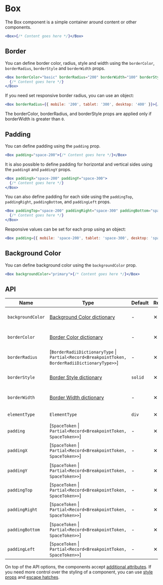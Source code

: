 # Box

The Box component is a simple container around content or other components.

```jsx
<Box>{/* Content goes here */}</Box>
```

## Border

You can define border color, radius, style and width using the `borderColor`, `borderRadius`, `borderStyle` and `borderWidth` props.

```jsx
<Box borderColor="basic" borderRadius="200" borderWidth="100" borderStyle="dashed">
  {/* Content goes here */}
</Box>
```

If you need set responsive border radius, you can use an object:

```jsx
<Box borderRadius={{ mobile: '200', tablet: '300', desktop: '400' }}>{/* Content goes here */}</Box>
```

The borderColor, borderRadius, and borderStyle props are applied only if borderWidth is greater than `0`.

## Padding

You can define padding using the `padding` prop.

```jsx
<Box padding="space-200">{/* Content goes here */}</Box>
```

It is also possible to define padding for horizontal and vertical sides using the `paddingX` and `paddingY` props.

```jsx
<Box paddingX="space-200" paddingY="space-300">
  {/* Content goes here */}
</Box>
```

You can also define padding for each side using the `paddingTop`, `paddingRight`, `paddingBottom`, and `paddingLeft` props.

```jsx
<Box paddingTop="space-200" paddingRight="space-300" paddingBottom="space-400" paddingLeft="space-500">
  {/* Content goes here */}
</Box>
```

Responsive values can be set for each prop using an object:

```jsx
<Box padding={{ mobile: 'space-200', tablet: 'space-300', desktop: 'space-400' }}>{/* Content goes here */}</Box>
```

## Background Color

You can define background color using the `backgroundColor` prop.

```jsx
<Box backgroundColor="primary">{/* Content goes here */}</Box>
```

## API

| Name              | Type                                                                                            | Default | Required | Description                   |
| ----------------- | ----------------------------------------------------------------------------------------------- | ------- | -------- | ----------------------------- |
| `backgroundColor` | [Background Color dictionary][dictionary-color]                                                 | -       | ✕        | Background color of the Box   |
| `borderColor`     | [Border Color dictionary][dictionary-border-properities]                                        | -       | ✕        | Border color of the Box       |
| `borderRadius`    | \[`BorderRadiiDictionaryType` \| `Partial<Record<BreakpointToken, BorderRadiiDictionaryType>>`] | -       | ✕        | Border radius of the Box      |
| `borderStyle`     | [Border Style dictionary][dictionary-border-properities]                                        | `solid` | ✕        | Border style of the Box       |
| `borderWidth`     | [Border Width dictionary][dictionary-border-properities]                                        | -       | ✕        | Border width of the Box       |
| `elementType`     | `ElementType`                                                                                   | `div`   | ✕        | Type of element               |
| `padding`         | \[`SpaceToken` \| `Partial<Record<BreakpointToken, SpaceToken>>`]                               | -       | ✕        | Padding of the Box            |
| `paddingX`        | \[`SpaceToken` \| `Partial<Record<BreakpointToken, SpaceToken>>`]                               | -       | ✕        | Horizontal padding of the Box |
| `paddingY`        | \[`SpaceToken` \| `Partial<Record<BreakpointToken, SpaceToken>>`]                               | -       | ✕        | Vertical padding of the Box   |
| `paddingTop`      | \[`SpaceToken` \| `Partial<Record<BreakpointToken, SpaceToken>>`]                               | -       | ✕        | Padding top of the Box        |
| `paddingRight`    | \[`SpaceToken` \| `Partial<Record<BreakpointToken, SpaceToken>>`]                               | -       | ✕        | Padding right of the Box      |
| `paddingBottom`   | \[`SpaceToken` \| `Partial<Record<BreakpointToken, SpaceToken>>`]                               | -       | ✕        | Padding bottom of the Box     |
| `paddingLeft`     | \[`SpaceToken` \| `Partial<Record<BreakpointToken, SpaceToken>>`]                               | -       | ✕        | Padding left of the Box       |

On top of the API options, the components accept [additional attributes][readme-additional-attributes].
If you need more control over the styling of a component, you can use [style props][readme-style-props]
and [escape hatches][readme-escape-hatches].

[dictionary-color]: https://github.com/lmc-eu/spirit-design-system/blob/main/docs/DICTIONARIES.md#color
[dictionary-border-properities]: https://github.com/lmc-eu/spirit-design-system/blob/main/docs/DICTIONARIES.md#border-properties
[readme-additional-attributes]: https://github.com/lmc-eu/spirit-design-system/blob/main/packages/web-react/README.md#additional-attributes
[readme-escape-hatches]: https://github.com/lmc-eu/spirit-design-system/blob/main/packages/web-react/README.md#escape-hatches
[readme-style-props]: https://github.com/lmc-eu/spirit-design-system/blob/main/packages/web-react/README.md#style-props
